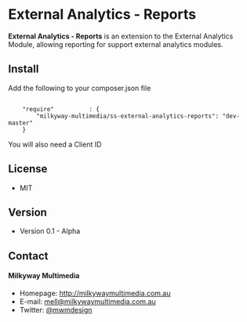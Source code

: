 External Analytics - Reports
======
**External Analytics - Reports** is an extension to the External Analytics Module, allowing reporting for support external analytics modules.

## Install
Add the following to your composer.json file

```

    "require"          : {
		"milkyway-multimedia/ss-external-analytics-reports": "dev-master"
	}

```

You will also need a Client ID

## License 
* MIT

## Version 
* Version 0.1 - Alpha

## Contact
#### Milkyway Multimedia
* Homepage: http://milkywaymultimedia.com.au
* E-mail: mell@milkywaymultimedia.com.au
* Twitter: [@mwmdesign](https://twitter.com/mwmdesign "mwmdesign on twitter")